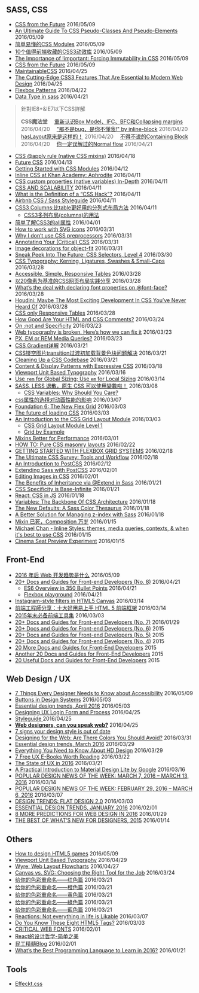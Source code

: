 ## SASS, CSS

 - [CSS from the Future](http://zeke.sikelianos.com/css-from-the-future/) 2016/05/09
 - [An Ultimate Guide To CSS Pseudo-Classes And Pseudo-Elements](https://www.smashingmagazine.com/2016/05/an-ultimate-guide-to-css-pseudo-classes-and-pseudo-elements/) 2016/05/09
 - [简单易懂的CSS Modules](http://acgtofe.com/posts/2016/04/css-modules-made-simple?utm_source=tuicool&utm_medium=referral) 2016/05/09
 - [10个值得前端收藏的CSS3动效库](http://www.jianshu.com/p/31118d83cb5f?utm_source=tuicool&utm_medium=referral) 2016/05/09
 - [The Importance of !important: Forcing Immutability in CSS](http://csswizardry.com/2016/05/the-importance-of-important/) 2016/05/09
 - [CSS from the Future](http://zeke.sikelianos.com/css-from-the-future/) 2016/05/09
 - [MaintainableCSS](http://maintainablecss.com/) 2016/04/25
 - [The Cutting-Edge CSS3 Features That Are Essential to Modern Web Design](https://speckyboy.com/2016/04/10/css3-features-essential-modern-web-design/?ref=webdesignernews.com) 2016/04/25
 - [Flexbox Patterns](http://www.flexboxpatterns.com/) 2016/04/22
 - [Data Type in sass](http://www.sitepoint.com/data-types-in-sass/) 2016/04/21


> 針對IE8+&IE7以下CSS詳解
> 
> **CSS魔法堂**
> 　[重新认识Box Model、IFC、BFC和Collapsing margins](https://segmentfault.com/a/1190000004625635) 2016/04/20
> 　["那不是bug，是你不懂我!" by inline-block](https://segmentfault.com/a/1190000004964365) 2016/04/20
> 　[hasLayout原来是这样的！](https://segmentfault.com/a/1190000004632071) 2016/04/20
> 　[不得不说的Containing Block](https://segmentfault.com/a/1190000004642650) 2016/04/20
> 　[你一定误解过的Normal flow](https://segmentfault.com/a/1190000004891489) 2016/04/21

 - [CSS @apply rule (native CSS mixins)](https://blog.gospodarets.com/css_apply_rule) 2016/04/18
 - [Future CSS](https://medium.com/techspiration-ideas-making-it-happen/future-css-dbc2cb8f1baf#.5bwxgsiq9) 2016/04/13
 - [Getting Started with CSS Modules](https://css-tricks.com/css-modules-part-2-getting-started/) 2016/04/12
 - [Inline CSS at Khan Academy: Aphrodite](http://engineering.khanacademy.org/posts/aphrodite-inline-css.htm) 2016/04/11
 - [CSS custom properties (native variables) In-Depth](https://blog.gospodarets.com/css_properties_in_depth) 2016/04/11
 - [CSS AND SCALABILITY](http://mrmrs.io/writing/2016/03/24/scalable-css/) 2016/04/11
 - [What is the Definition of a “CSS Hack”?](http://www.sitepoint.com/what-is-the-definition-of-a-css-hack/) 2016/04/11
 - [Airbnb CSS / Sass Styleguide](https://github.com/airbnb/css) 2016/04/11
 - [CSS3 Columns:比table更好用的分列式布局方法](http://www.webhek.com/css3-columns) 2016/04/11
	 - [CSS3多列布局(columns)的用法](http://www.webhek.com/css3-multi-columns)
 - [简单了解CSS3的all属性](http://www.zhangxinxu.com/wordpress/2016/03/know-about-css3-all/) 2016/04/01
 - [How to work with SVG icons](http://fvsch.com/code/svg-icons/how-to/) 2016/03/31
 - [Why I don’t use CSS preprocessors](http://www.456bereastreet.com/archive/201603/why_i_dont_use_css_preprocessors/) 2016/03/31
 - [Annotating Your (Critical) CSS](https://css-tricks.com/annotating-critical-css/) 2016/03/31
 - [Image decorations for object-fit](http://fvsch.com/code/object-fit-decoration/) 2016/03/31
 - [Sneak Peek Into The Future: CSS Selectors, Level 4](https://www.smashingmagazine.com/2013/01/sneak-peek-future-selectors-level-4/) 2016/03/30
 - [CSS Typography: Kerning, Ligatures, Swashes & Small-Caps](https://www.viget.com/articles/css-typography-kerning-ligatures-swashes-small-caps) 2016/03/28
 - [Accessible, Simple, Responsive Tables](https://css-tricks.com/accessible-simple-responsive-tables/) 2016/03/28
 - [以20像素为基准的CSS网页布局实践分享](http://www.zhangxinxu.com/wordpress/2016/03/css-layout-base-20px/) 2016/03/28
 - [What’s the deal with declaring font properties on @font-face?](https://css-tricks.com/whats-deal-declaring-font-properties-font-face/) 2016/03/28
 - [Houdini: Maybe The Most Exciting Development In CSS You’ve Never Heard Of](https://www.smashingmagazine.com/2016/03/houdini-maybe-the-most-exciting-development-in-css-youve-never-heard-of/) 2016/03/28
 - [CSS only Responsive Tables](http://dbushell.com/2016/03/04/css-only-responsive-tables/) 2016/03/28
 - [How Good Are Your HTML and CSS Comments?](http://www.sitepoint.com/how-good-are-your-html-and-css-comments/) 2016/03/24
 - [On :not and Specificity](http://bitsofco.de/on-not-and-specificity/) 2016/03/23
 - [Web typography is broken. Here’s how we can fix it](http://www.studiothick.com/essays/web-typography-is-broken) 2016/03/23
 - [PX, EM or REM Media Queries?](http://zellwk.com/blog/media-query-units/) 2016/03/23
 - [CSS Gradient详解](http://www.alloyteam.com/2016/03/css-gradient/) 2016/03/21
 - [CSS镂空图片transition过渡初加载背景色块问题解决](http://www.zhangxinxu.com/wordpress/2016/02/css-hollow-image-for-transition-background-color-problem-fixed/) 2016/03/21
 - [Cleaning Up a CSS Codebase](http://www.thenewslens.com/post/299974/) 2016/03/21
 - [Content & Display Patterns with Expressive CSS](http://johnpolacek.com/content-display-patterns/) 2016/03/18
 - [Viewport Unit Based Typography](http://zellwk.com/blog/viewport-based-typography/?utm_source=CSS-Weekly&utm_campaign=Issue-206&utm_medium=web) 2016/03/16
 - [Use `rem` for Global Sizing; Use `em` for Local Sizing](https://css-tricks.com/rem-global-em-local/) 2016/03/14
 - [SASS, LESS 退散，原生 CSS 可以使用變數啦！](http://muki.tw/tech/native-css-variables/) 2016/03/08
	 - [CSS Variables: Why Should You Care?](https://developers.google.com/web/updates/2016/02/css-variables-why-should-you-care)
 - [css属性的选择对动画性能的影响](http://web.jobbole.com/85238/) 2016/03/07
 - [Foundation 6: The New Flex Grid](http://www.sitepoint.com/foundation-6-the-new-flex-grid/) 2016/03/03
 - [The future of loading CSS](https://jakearchibald.com/2016/link-in-body/) 2016/03/03
 - [An Introduction to the CSS Grid Layout Module](http://www.sitepoint.com/introduction-css-grid-layout-module/) 2016/03/03
	 - [CSS Grid Layout Module Level 1](https://drafts.csswg.org/css-grid/)
	 - [Grid by Example](http://gridbyexample.com/)
 - [Mixins Better for Performance](http://csswizardry.com/2016/02/mixins-better-for-performance/) 2016/03/01
 - [HOW TO: Pure CSS masonry layouts](https://medium.com/@_jh3y/how-to-pure-css-masonry-layouts-a8ede07ba31a#.kauic0h7o) 2016/02/22
 - [GETTING STARTED WITH FLEXBOX GRID SYSTEMS](http://www.webdesignerdepot.com/2016/02/getting-started-with-flexbox-grid-systems/) 2016/02/18
 - [The Ultimate CSS Survey: Tools and Workflow](http://www.sitepoint.com/the-ultimate-css-survey-tools-and-workflow/) 2016/02/18
 - [An Introduction to PostCSS](http://www.sitepoint.com/an-introduction-to-postcss/) 2016/02/12
 - [Extending Sass with PostCSS](http://www.zachleat.com/web/critical-webfonts/) 2016/02/01
 - [Editing Images in CSS](http://www.thedotpost.com/2015/12/una-kravets-editing-images-in-css) 2016/02/01
 - [The Benefits of Inheritance via @Extend in Sass](http://www.sitepoint.com/the-benefits-of-inheritance-via-extend-in-sass/) 2016/01/21
 - [CSS Specificity is Base-Infinite](https://css-tricks.com/css-specificity-is-base-infinite/) 2016/01/21
 - [React: CSS in JS](https://speakerdeck.com/vjeux/react-css-in-js) 2016/01/18
 - [Variables: The Backbone Of CSS Architecture](https://www.smashingmagazine.com/2016/01/variables-in-css-architecture/) 2016/01/18
 - [The New Defaults: A Sass Color Thesaurus](http://thenewcode.com/927/The-New-Defaults-A-Sass-Color-Thesaurus) 2016/01/18
 - [A Better Solution for Managing z-index with Sass](http://www.sitepoint.com/better-solution-managing-z-index-sass/) 2016/01/18
 - [Mixin 已死，Composition 万岁](http://www.tuicool.com/articles/yARBJfy) 2016/01/15
 - [Michael Chan - Inline Styles: themes, media queries, contexts, & when it's best to use CSS](https://youtu.be/ERB1TJBn32c) 2016/01/15
 - [Cinema Seat Preview Experiment](http://tympanus.net/codrops/2016/01/12/cinema-seat-preview-experiment/) 2016/01/15

## Front-End 
 - [2016 年后 Web 开发趋势是什么](http://yafeilee.me/blogs/86?utm_source=tuicool&utm_medium=referral) 2016/05/09
 - [20+ Docs and Guides for Front-end Developers (No. 8)](http://www.sitepoint.com/20-docs-guides-front-end-developers-8/) 2016/04/21
	 - [ES6 Overview in 350 Bullet Points](https://ponyfoo.com/articles/es6) 2016/04/21
	 - [Flexbox playground](http://codepen.io/enxaneta/pen/adLPwv) 2016/04/21
 - [Instagram-style filters in HTML5 Canvas](https://www.viget.com/articles/instagram-style-filters-in-html5-canvas) 2016/03/14
 - [前端工程師分享：十大好用易上手 HTML 5 前端框架](http://buzzorange.com/techorange/2016/03/11/html5-frames/) 2016/03/14
 - [2015年末必备前端工具集](http://zxc0328.github.io/2015/12/28/2015-javascript-tools/) 2016/03/03
 - [20+ Docs and Guides for Front-end Developers (No. 7)](http://www.sitepoint.com/20-docs-guides-front-end-developers-7/) 2016/01/29
 - [20+ Docs and Guides for Front-end Developers (No. 6)](http://www.sitepoint.com/20-docs-guides-front-end-developers-6/) 2015
 - [20+ Docs and Guides for Front-end Developers (No. 5)](http://www.sitepoint.com/20-docs-guides-front-end-developers-5/) 2015
 - [20+ Docs and Guides for Front-end Developers (No. 4)](http://www.sitepoint.com/20-docs-guides-front-end-developers-4/) 2015
 - [20 More Docs and Guides for Front-End Developers](http://www.sitepoint.com/20-more-docs-guides-front-end-developers/) 2015
 - [Another 20 Docs and Guides for Front-End Developers](http://www.sitepoint.com/another-20-docs-guides-front-end-developers/) 2015
 - [20 Useful Docs and Guides for Front-End Developers](http://www.sitepoint.com/20-docs-guides-front-end-developers/) 2015

## Web Design / UX
 - [7 Things Every Designer Needs to Know about Accessibility](https://medium.com/salesforce-ux/7-things-every-designer-needs-to-know-about-accessibility-64f105f0881b#.plnj83q8x) 2016/05/09
 - [Buttons in Design Systems](https://medium.com/eightshapes-llc/buttons-in-design-systems-eac3acf7e23#.z81kf4a35) 2016/05/03
 - [Essential design trends, April 2016](http://www.webdesignerdepot.com/2016/05/essential-design-trends-april-2016/) 2016/05/03
 - [Designing UX Login Form and Process](https://uxplanet.org/designing-ux-login-form-and-process-8b17167ed5b9#.e52ivmvry) 2016/04/25
 - [Styleguide ](http://devbridge.github.io/Styleguide/) 2016/04/25
 - [**Web designers, can you speak web?**](https://www.chenhuijing.com/blog/speak-web/) 2016/04/25
 - [7 signs your design style is out of date](http://thenextweb.com/dd/2016/04/05/7-signs-design-style-date/?ref=webdesignernews.com)
 - [Designing for the Web: Are There Colors You Should Avoid?](http://designshack.net/articles/ux-design/designing-for-the-web-are-there-colors-you-should-avoid/) 2016/03/31
 - [Essential design trends, March 2016](http://www.webdesignerdepot.com/2016/03/essential-design-trends-march-2016/) 2016/03/29
 - [Everything You Need to Know About HD Design](http://designshack.net/articles/graphics/everything-you-need-to-know-about-hd-design/) 2016/03/29
 - [7 Free UX E-Books Worth Reading](http://www.tuicool.com/articles/FB7zY3) 2016/03/22
 - [The State of UX in 2016](https://medium.com/user-experience-design-1/the-state-of-ux-in-2016-4a87799647d8#.3rmnz6ae0) 2016/03/21
 - [A Practical Introduction to Material Design Lite by Google](http://www.sitepoint.com/practical-introduction-material-design-lite-google/) 2016/03/16
 - [POPULAR DESIGN NEWS OF THE WEEK: MARCH 7, 2016 – MARCH 13, 2016](http://www.webdesignerdepot.com/2016/03/popular-design-news-of-the-week-march-7-2016-march-13-2016/) 2016/03/14
 - [POPULAR DESIGN NEWS OF THE WEEK: FEBRUARY 29, 2016 – MARCH 6, 2016](http://www.webdesignerdepot.com/2016/03/popular-design-news-of-the-week-february-29-2016-march-6-2016/) 2016/03/07
 - [DESIGN TRENDS: FLAT DESIGN 2.0](http://www.webdesignerdepot.com/2016/02/design-trends-flat-design-2-0/) 2016/03/03
 - [ESSENTIAL DESIGN TRENDS, JANUARY 2016](http://www.webdesignerdepot.com/2016/01/essential-design-trends-january-2016/) 2016/02/01
 - [8 MORE PREDICTIONS FOR WEB DESIGN IN 2016](http://www.webdesignerdepot.com/2016/01/8-more-predictions-for-web-design-in-2016/) 2016/01/29
 - [THE BEST OF WHAT’S NEW FOR DESIGNERS, 2015](http://www.webdesignerdepot.com/2015/12/the-best-of-whats-new-for-designers-2015/) 2016/01/14

## Others

 - [How to design HTML5 games](http://www.webdesignerdepot.com/2016/05/how-to-design-html5-games/) 2016/05/09
 - [Viewport Unit Based Typography](http://zellwk.com/blog/viewport-based-typography/) 2016/04/29
 - [Wyre: Web Layout Flowcharts](https://pixelbuddha.net/freebie/wyre-web-layout-flowcharts) 2016/04/27
 - [Canvas vs. SVG: Choosing the Right Tool for the Job](http://www.sitepoint.com/canvas-vs-svg-choosing-the-right-tool-for-the-job/) 2016/03/24
 - [给你的色彩重命名——红色篇](http://www.ifeiwu.com/blog/design/1372) 2016/03/21
 - [给你的色彩重命名——橙色篇](http://www.ifeiwu.com/blog/design/1374) 2016/03/21
 - [给你的色彩重命名——黄色篇](http://www.ifeiwu.com/blog/design/1376) 2016/03/21
 - [给你的色彩重命名——綠色篇](http://www.ifeiwu.com/blog/story/1378) 2016/03/21
 - [给你的色彩重命名——藍色篇](http://www.ifeiwu.com/blog/design/1380) 2016/03/21
 - [Reactions: Not everything in life is Likable](https://medium.com/facebook-design/reactions-not-everything-in-life-is-likable-5c403de72a3f#.v9ove0c47) 2016/03/07
 - [Do You Know These Eight HTML5 Tags?](http://www.sitepoint.com/eight-html5-tags-you-might-not-know/) 2016/03/03
 - [CRITICAL WEB FONTS](http://www.zachleat.com/web/critical-webfonts/) 2016/02/01
 - [React的设计哲学-简单之美](http://mp.weixin.qq.com/s?__biz=MzA5MzE4NDA4OQ==&mid=403253585&idx=1&sn=6fc6de5b389eb32020275f3e0407c1eb&scene=0#wechat_redirect)
 - [民工精髓Blog](https://github.com/xufei/blog) 2016/02/01
 - [What’s the Best Programming Language to Learn in 2016?](http://www.sitepoint.com/whats-best-programming-language-learn-2016/) 2016/01/21

## Tools
 - [Effeckt.css](http://h5bp.github.io/Effeckt.css/)